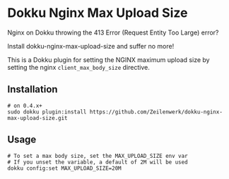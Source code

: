 # Dokku Nginx Max Upload Size

Nginx on Dokku throwing the 413 Error (Request Entity Too Large) error?

Install dokku-nginx-max-upload-size and suffer no more!

This is a Dokku plugin for setting the NGINX maximum upload size by setting the nginx `client_max_body_size` directive.

## Installation

```shell
# on 0.4.x+
sudo dokku plugin:install https://github.com/Zeilenwerk/dokku-nginx-max-upload-size.git
```

## Usage

```shell
# To set a max body size, set the MAX_UPLOAD_SIZE env var
# If you unset the variable, a default of 2M will be used
dokku config:set MAX_UPLOAD_SIZE=20M
```
